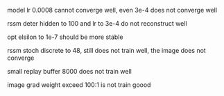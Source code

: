 model lr 0.0008 cannot converge well, even 3e-4 does not converge well


rssm deter hidden to 100 and lr to 3e-4 do not reconstruct well

opt elsilon to 1e-7 should be more stable

rssm stoch discrete to 48, still does not train well, the image does not converge

small replay buffer 8000 does not train well

image grad weight exceed 100:1 is not train goood

